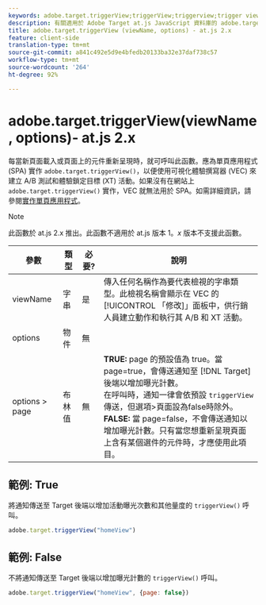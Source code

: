 ```yaml
---
keywords: adobe.target.triggerView;triggerView;triggerview;trigger view;at.js;functions;function;viewName;viewname;view name
description: 有關適用於 Adobe Target at.js JavaScript 資料庫的 adobe.target.triggerView (viewName, options) 函數的資訊。
title: adobe.target.triggerView (viewName, options) - at.js 2.x
feature: client-side
translation-type: tm+mt
source-git-commit: a841c492e5d9e4bfedb20133ba32e37daf738c57
workflow-type: tm+mt
source-wordcount: '264'
ht-degree: 92%

---
```



# adobe.target.triggerView(viewName, options)- at.js 2.x

每當新頁面載入或頁面上的元件重新呈現時，就可呼叫此函數。應為單頁應用程式 (SPA) 實作 `adobe.target.triggerView()`，以便使用可視化體驗撰寫器 (VEC) 來建立 A/B 測試和體驗鎖定目標 (XT) 活動。如果沒有在網站上 `adobe.target.triggerView()` 實作，VEC 就無法用於 SPA。如需詳細資訊，請參閱[實作單頁應用程式](/help/c-implementing-target/c-implementing-target-for-client-side-web/how-to-deployatjs/target-atjs-single-page-application.md)。

>[!NOTE]
>
>此函數於 at.js 2.x 推出。此函數不適用於 at.js 版本 1。*x* 版本不支援此函數。

| 參數 | 類型 | 必要? | 說明 |
| --- | --- | --- | --- |
| viewName | 字串 | 是 | 傳入任何名稱作為要代表檢視的字串類型。此檢視名稱會顯示在 VEC 的[!UICONTROL 「修改]」面板中，供行銷人員建立動作和執行其 A/B 和 XT 活動。 |
| options | 物件 | 無 |  |
| options > page | 布林值 | 無 | **TRUE:** page 的預設值為 true。當 page=true，會傳送通知至 [!DNL Target] 後端以增加曝光計數。<br>在呼叫時，通知一律會依預設 `triggerView` 傳送，但選項>頁面設為false時除外。<br>**FALSE:** 當 page=false，不會傳送通知以增加曝光計數。只有當您想重新呈現頁面上含有某個選件的元件時，才應使用此項目。 |

## 範例: True

將通知傳送至 Target 後端以增加活動曝光次數和其他量度的 `triggerView()` 呼叫。

```javascript
adobe.target.triggerView("homeView")
```

## 範例: False

不將通知傳送至 Target 後端以增加曝光計數的 `triggerView()` 呼叫。

```javascript
adobe.target.triggerView("homeView", {page: false})
```
